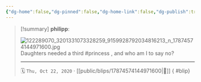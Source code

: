 ```yaml
---
{"dg-home":false,"dg-pinned":false,"dg-home-link":false,"dg-publish":true,"type":"blip","disabled rules":["yaml-title","yaml-title-alias","file-name-heading"],"title":"philipp on instagram @ 2020-10-22","created-date":"2020-10-22T15:00:00","updated-date":"2025-05-02T17:43:07","dg-path":"blips/17874574144971600.md","permalink":"/blips/17874574144971600/","dgPassFrontmatter":true}
---
```


> [!summary] **philipp**:
>
> ![122289070_3201331073328259_9159928792034816213_n_17874574144971600.jpg](/img/user/attachments/122289070_3201331073328259_9159928792034816213_n_17874574144971600.jpg)
> Daughters needed a third #princess , and who am I to say no?
> - - -
>
> 🗓️ `Thu, Oct 22, 2020` · [[public/blips/17874574144971600\|🔗]]
{ #blip}

